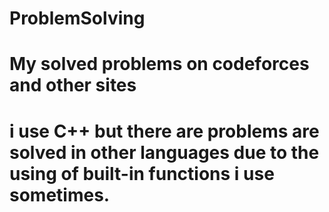 # ProblemSolving
# My solved problems on codeforces and other sites
# i use C++ but there are problems are solved in other languages due to the using of built-in functions i use sometimes.
